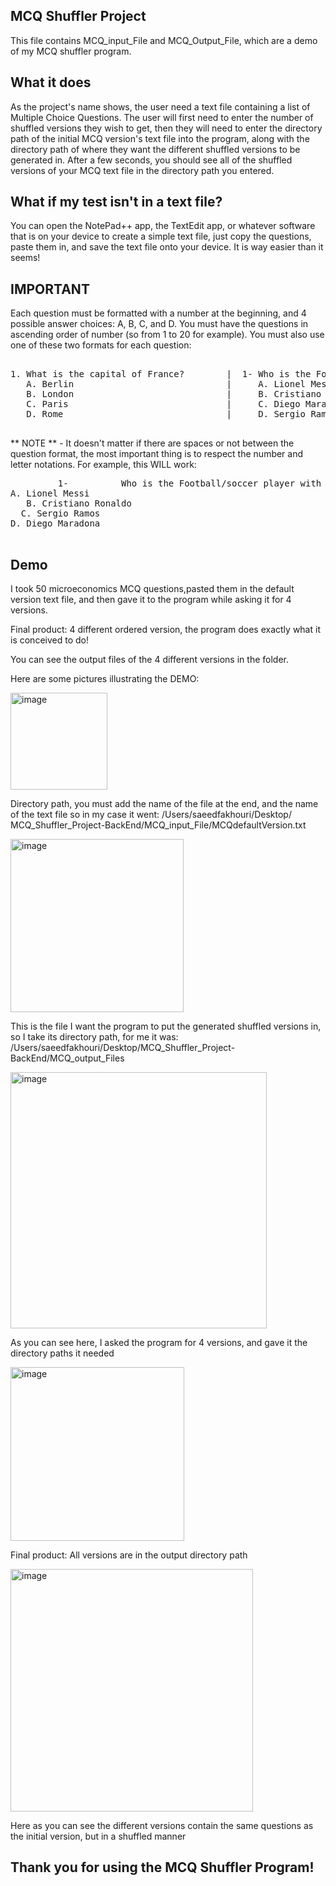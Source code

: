 ## MCQ Shuffler Project
This file contains MCQ_input_File and MCQ_Output_File, which are a demo of my MCQ shuffler program. 

## What it does
As the project's name shows, the user need a text file containing a list of Multiple Choice Questions.
The user will first need to enter the number of shuffled versions they wish to get,
then they will need to enter the directory path of the initial MCQ version's text file into the program, 
along with the directory path of where they want the different shuffled versions to be generated in.
After a few seconds, you should see all of the shuffled versions of your MCQ text file in the directory path you entered.

## What if my test isn't in a text file?
You can open the NotePad++ app, the TextEdit app, or whatever software that is on your device to create a simple text file,
just copy the questions, paste them in, and save the text file onto your device. It is way easier than it seems!

## IMPORTANT
Each question must be formatted with a number at the beginning, and 4 possible answer choices: A, B, C, and D.
You must have the questions in ascending order of number (so from 1 to 20 for example).
You must also use one of these two formats for each question:
<pre>
   
1. What is the capital of France?        |  1- Who is the Football/soccer player with the most Ballon d'Or trophies?
   A. Berlin                             |     A. Lionel Messi
   B. London                             |     B. Cristiano Ronaldo
   C. Paris                              |     C. Diego Maradona
   D. Rome                               |     D. Sergio Ramos

</pre>

** NOTE ** - It doesn't matter if there are spaces or not between the question format, the most important thing is to respect the number and letter notations.
For example, this WILL work: 
<pre>
         1-          Who is the Football/soccer player with the most Ballon d'Or trophies?
A. Lionel Messi
   B. Cristiano Ronaldo
  C. Sergio Ramos
D. Diego Maradona

</pre>

## Demo
I took 50 microeconomics MCQ questions,pasted them in the default version text file, 
and then gave it to the program while asking it for 4 versions. 

Final product: 4 different ordered version, the program does exactly what it is conceived to do!

You can see the output files of the 4 different versions in the folder.

Here are some pictures illustrating the DEMO:



<img width="155" alt="image" src="https://github.com/user-attachments/assets/fa5616d3-88e8-47e7-a8aa-6caa933b7db6" />


Directory path, you must add the name of the file at the end, and the name of the text file so in my case it went: 
/Users/saeedfakhouri/Desktop/ MCQ_Shuffler_Project-BackEnd/MCQ_input_File/MCQdefaultVersion.txt


<img width="277" alt="image" src="https://github.com/user-attachments/assets/639eec02-9186-45b7-bb6f-60e4f8132240" />


This is the file I want the program to put the generated shuffled versions in, so I take its directory path, for me it was:
/Users/saeedfakhouri/Desktop/MCQ_Shuffler_Project-BackEnd/MCQ_output_Files


<img width="410" alt="image" src="https://github.com/user-attachments/assets/347b9f3a-968a-4098-bd5f-05bf884bad0a" />


As you can see here, I asked the program for 4 versions, and gave it the directory paths it needed


<img width="278" alt="image" src="https://github.com/user-attachments/assets/14456037-4884-4966-94c3-6d2dc43b113d" />


Final product: All versions are in the output directory path


<img width="388" alt="image" src="https://github.com/user-attachments/assets/905a4288-d13a-4dc0-b1a7-f2ece8039819" />


Here as you can see the different versions contain the same questions as the initial version, but in a shuffled manner



## Thank you for using the MCQ Shuffler Program!










